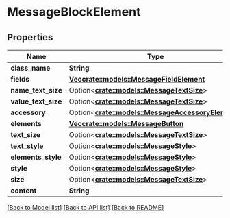 # MessageBlockElement

## Properties

Name | Type | Description | Notes
------------ | ------------- | ------------- | -------------
**class_name** | **String** |  | 
**fields** | [**Vec<crate::models::MessageFieldElement>**](MessageFieldElement.md) |  | 
**name_text_size** | Option<[**crate::models::MessageTextSize**](MessageTextSize.md)> |  | [optional]
**value_text_size** | Option<[**crate::models::MessageTextSize**](MessageTextSize.md)> |  | [optional]
**accessory** | Option<[**crate::models::MessageAccessoryElement**](MessageAccessoryElement.md)> |  | [optional]
**elements** | [**Vec<crate::models::MessageButton>**](MessageButton.md) |  | 
**text_size** | Option<[**crate::models::MessageTextSize**](MessageTextSize.md)> |  | [optional]
**text_style** | Option<[**crate::models::MessageStyle**](MessageStyle.md)> |  | [optional]
**elements_style** | Option<[**crate::models::MessageStyle**](MessageStyle.md)> |  | [optional]
**style** | Option<[**crate::models::MessageStyle**](MessageStyle.md)> |  | [optional]
**size** | Option<[**crate::models::MessageTextSize**](MessageTextSize.md)> |  | [optional]
**content** | **String** |  | 

[[Back to Model list]](../README.md#documentation-for-models) [[Back to API list]](../README.md#documentation-for-api-endpoints) [[Back to README]](../README.md)


